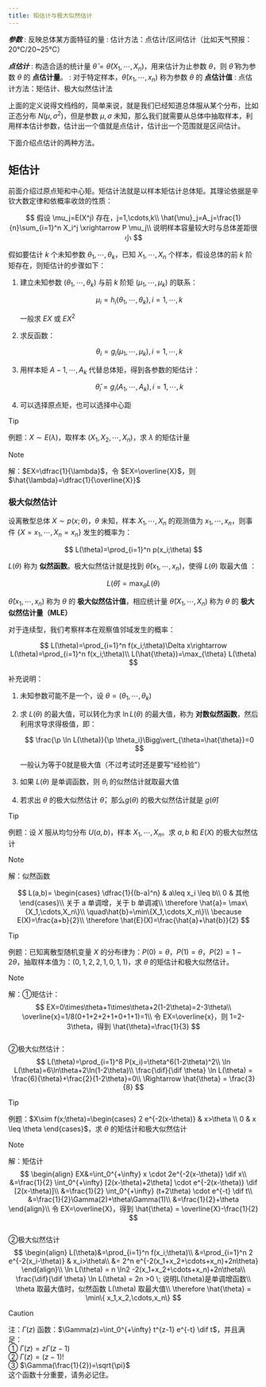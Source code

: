```yaml
---
title: 矩估计与极大似然估计
---
```

<!--more-->



***参数***
: 反映总体某方面特征的量
: 估计方法：点估计/区间估计（比如天气预报：20℃/20~25℃）

***点估计***
: 构造合适的统计量 $\hat{\theta}=\hat{\theta}(X_1,\cdots,X_n)$，用来估计为止参数 $\theta$，则 $\hat{\theta}$ 称为参数 $\theta$ 的 **点估计量**。
: 对于特定样本，$\hat{\theta}(x_1,\cdots,x_n)$ 称为参数 $\theta$ 的 **点估计值**
: 点估计方法：矩估计、极大似然估计法

上面的定义说得文绉绉的，简单来说，就是我们已经知道总体服从某个分布，比如正态分布 $N(\mu,\sigma^2)$，但是参数 $\mu,\sigma$ 未知，那么我们就需要从总体中抽取样本，利用样本估计参数，估计出一个值就是点估计，估计出一个范围就是区间估计。

下面介绍点估计的两种方法。

## 矩估计

前面介绍过原点矩和中心矩。矩估计法就是以样本矩估计总体矩。其理论依据是辛钦大数定律和依概率收敛的性质：

$$
假设 \mu_j=E(X^j) 存在，j=1,\cdots,k\\
\hat{\mu}_j=A_j=\frac{1}{n}\sum_{i=1}^n X_i^j \xrightarrow P \mu_j\\
说明样本容量较大时与总体差距很小
$$

假如要估计 $k$ 个未知参数 $\theta_1,\cdots,\theta_k$，已知 $X_1,\cdots,X_n$ 个样本，假设总体的前 $k$ 阶矩存在，则矩估计的步骤如下：

1. 建立未知参数 $(\theta_1,\cdots,\theta_k)$ 与前 $k$ 阶矩 $(\mu_1,\cdots,\mu_k)$ 的联系：
   
   $$
   \mu_i=h_i(\theta_1,\cdots,\theta_k),i=1,\cdots,k
   $$

   一般求 $EX$ 或 $EX^2$

2. 求反函数：

   $$
   \theta_i=g_i(\mu_1,\cdots,\mu_k),i=1,\cdots,k
   $$

3. 用样本矩 $A-1,\cdots,A_k$ 代替总体矩，得到各参数的矩估计：

   $$
   \hat{\theta}_i=g_i(A_1,\cdots,A_k),i=1,\cdots,k
   $$

4. 可以选择原点矩，也可以选择中心距

> [!TIP]
> 例题：$X\sim E(\lambda)$，取样本 $(X_1,X_2,\cdots,X_n)$，求 $\lambda$ 的矩估计量

> [!NOTE]
> 解：$EX=\dfrac{1}{\lambda}$，令 $EX=\overline{X}$，则 $\hat{\lambda}=\dfrac{1}{\overline{X}}$


### 极大似然估计

设离散型总体 $X \sim p(x;\theta)$，$\theta$ 未知，样本 $X_1,\cdots,X_n$ 的观测值为 $x_1,\cdots,x_n$，则事件 $\{X=x_1,\cdots,X_n=x_n\}$ 发生的概率为：

$$
L(\theta)=\prod_{i=1}^n p(x_i;\theta)
$$

$L(\theta)$ 称为 **似然函数**。极大似然估计就是找到 $\hat{\theta}(x_1,\cdots,x_n)$，使得 $L(\theta)$ 取最大值 ：

$$
L(\hat{\theta})=\max_{\theta} L(\theta)
$$

$\hat{\theta}(x_1,\cdots,x_n)$ 称为 $\theta$ 的 **极大似然估计值**，相应统计量 $\hat{\theta}(X_1,\cdots,X_n)$ 称为 $\theta$ 的 **极大似然估计量（MLE）**

对于连续型，我们考察样本在观察值邻域发生的概率：

$$
L(\theta)=\prod_{i=1}^n f(x_i;\theta)\Delta x\rightarrow L(\theta)=\prod_{i=1}^n f(x_i;\theta)\\
L(\hat{\theta})=\max_{\theta} L(\theta)
$$

补充说明：

1. 未知参数可能不是一个，设 $\theta=(\theta_1,\cdots,\theta_k)$
2. 求 $L(\theta)$ 的最大值，可以转化为求 $\ln L(\theta)$ 的最大值，称为 **对数似然函数**，然后利用求导求得极值，即：

   $$
   \frac{\p \ln L(\theta)}{\p \theta_i}\Bigg\vert_{\theta=\hat{\theta}}=0
   $$

   一般认为等于0就是极大值（不过考试时还是要写“经检验”）

3. 如果 $L(\theta)$ 是单调函数，则 $\theta_i$ 的似然估计就取最大值
4. 若求出 $\theta$ 的极大似然估计 $\hat{\theta}$，那么$g(\theta)$ 的极大似然估计就是 $g(\hat{\theta})$

> [!TIP]
> 例题：设 $X$ 服从均匀分布 $U(a,b)$，样本 $X_1,\cdots,X_n$。求 $a,b$ 和 $E(X)$ 的极大似然估计

> [!NOTE]
> 解：似然函数<br>
> 
> $$
L(a,b)=
\begin{cases}
\dfrac{1}{(b-a)^n} & a\leq x_i \leq b\\
0 & 其他
\end{cases}\\
关于 a 单调增，关于 b 单调减\\
\therefore \hat{a}= \max\{X_1,\cdots,X_n\}\\
\quad\hat{b}=\min\{X_1,\cdots,X_n\}\\
\because E(X)=\frac{a+b}{2}\\
\therefore \hat{E}(X)=\frac{\hat{a}+\hat{b}}{2}
$$

> [!TIP]
> 例题：已知离散型随机变量 $X$ 的分布律为：$P(0)=\theta$，$P(1)=\theta$，$P(2)=1-2\theta$，抽取样本值为：$(0,1,2,2,1,0,1,1)$，求 $\theta$ 的矩估计和极大似然估计。

> [!NOTE]
> 解：①矩估计：<br>
> $$
EX=0\times\theta+1\times\theta+2(1-2\theta)=2-3\theta\\
\overline{x}=1/8(0+1+2+2+1+0+1+1)=1\\
令 EX=\overline{x}，则 1=2-3\theta，得到 \hat{\theta}=\frac{1}{3}
$$<br>
> ②极大似然估计：<br>
> $$
L(\theta)=\prod_{i=1}^8 P(x_i)=\theta^6(1-2\theta)^2\\
\ln L(\theta)=6\ln\theta+2\ln(1-2\theta)\\
\frac{\dif}{\dif \theta} \ln L(\theta) = \frac{6}{\theta}+\frac{2}{1-2\theta}=0\\
\Rightarrow \hat{\theta} = \frac{3}{8}
$$

> [!TIP]
> 例题：$X\sim f(x;\theta)=\begin{cases} 2 e^{-2(x-\theta)} & x>\theta \\ 0 & x \leq \theta \end{cases}$，求 $\theta$ 的矩估计和极大似然估计

> [!NOTE]
> 解：矩估计<br>
> $$
\begin{align}
EX&=\int_0^{+\infty} x \cdot 2e^{-2(x-\theta)} \dif x\\
&=\frac{1}{2} \int_0^{+\infty} [2(x-\theta)+2\theta] \cdot e^{-2(x-\theta)} \dif [2(x-\theta)]\\
&=\frac{1}{2} \int_0^{+\infty} (t+2\theta) \cdot e^{-t} \dif t\\
&=\frac{1}{2}\Gamma(2)+\theta\Gamma(1)\\
&=\frac{1}{2}+\theta
\end{align}\\
令 EX=\overline{X}，得到 \hat{\theta} = \overline{X}-\frac{1}{2}
$$<br>
> ②极大似然估计<br>
> $$
\begin{align}
L(\theta)&=\prod_{i=1}^n f(x_i;\theta)\\
&=\prod_{i=1}^n 2 e^{-2(x_i-\theta)} & x_i>\theta\\
&= 2^n e^{-2(x_1+x_2+\cdots+x_n)+2n\theta}
\end{align}\\
\ln L(\theta) = n \ln2 -2(x_1+x_2+\cdots+x_n)+2n\theta\\
\frac{\dif}{\dif \theta} \ln L(\theta) = 2n >0 \; 说明L(\theta)是单调增函数\\
\theta 取最大值时，似然函数 L(\theta) 取最大值\\
\therefore \hat{\theta} = \min\{ x_1,x_2,\cdots,x_n\}
$$

> [!CAUTION]
> 注：$\Gamma(z)$ 函数：$\Gamma(z)=\int_0^{+\infty} t^{z-1} e^{-t} \dif t$，并且满足：<br>
> ① $\Gamma(z)=z\Gamma(z-1)$<br>
> ② $\Gamma(z)=(z-1)!$<br>
> ③ $\Gamma(\frac{1}{2})=\sqrt{\pi}$<br>
> 这个函数十分重要，请务必记住。